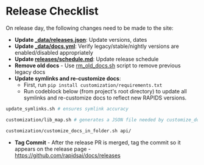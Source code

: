 # Release Checklist

On release day, the following changes need to be made to the site:

- **Update [\_data/releases.json](_data/releases.json)**: Update versions, dates
- **Update [\_data/docs.yml](_data/docs.yml)**: Verify legacy/stable/nightly versions are enabled/disabled appropriately
- **Update [releases/schedule.md](releases/schedule.md)**: Update release schedule
- **Remove old docs** - Use [rm_old_docs.sh](/rm_old_docs.sh) script to remove previous legacy docs
- **Update symlinks and re-customize docs**:
  - First, run `pip install customization/requirements.txt`
  - Run codeblock below (from project's root directory) to update all symlinks and re-customize docs to reflect new RAPIDS versions.

```sh
update_symlinks.sh # ensures symlink accuracy

customization/lib_map.sh # generates a JSON file needed by customize_docs.py

customization/customize_docs_in_folder.sh api/

```

- **Tag Commit** - After the release PR is merged, tag the commit so it appears on the release page - https://github.com/rapidsai/docs/releases
